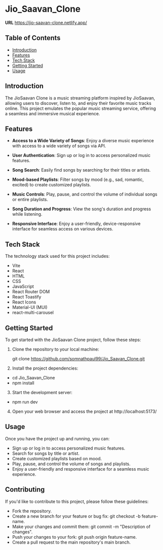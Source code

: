 # Jio_Saavan_Clone

**URL** https://jio-saavan-clone.netlify.app/

## Table of Contents

- [Introduction](#introduction)
- [Features](#features)
- [Tech Stack](#tech-stack)
- [Getting Started](#getting-started)
- [Usage](#usage)

## Introduction

The JioSaavan Clone is a music streaming platform inspired by JioSaavan, allowing users to discover, listen to, and enjoy their favorite music tracks online. This project emulates the popular music streaming service, offering a seamless and immersive musical experience.

## Features

- **Access to a Wide Variety of Songs**: Enjoy a diverse music experience with access to a wide variety of songs via API.

- **User Authentication**: Sign up or log in to access personalized music features.

- **Song Search**: Easily find songs by searching for their titles or artists.

- **Mood-based Playlists**: Filter songs by mood (e.g., sad, romantic, excited) to create customized playlists.

- **Music Controls**: Play, pause, and control the volume of individual songs or entire playlists.

- **Song Duration and Progress**: View the song's duration and progress while listening.

- **Responsive Interface**: Enjoy a user-friendly, device-responsive interface for seamless access on various devices.

## Tech Stack

The technology stack used for this project includes:

- Vite
- React
- HTML
- CSS
- JavaScript
- React Router DOM
- React Toastify
- React Icons
- Material-UI (MUI)
- react-multi-carousel

## Getting Started

To get started with the JioSaavan Clone project, follow these steps:

1. Clone the repository to your local machine:

   git clone https://github.com/somnathpaul99/Jio_Saavan_Clone.git

2. Install the project dependencies:

- cd Jio_Saavan_Clone
- npm install

3. Start the development server:

- npm run dev

4. Open your web browser and access the project at http://localhost:5173/

## Usage

Once you have the project up and running, you can:

- Sign up or log in to access personalized music features.
- Search for songs by title or artist.
- Create customized playlists based on mood.
- Play, pause, and control the volume of songs and playlists.
- Enjoy a user-friendly and responsive interface for a seamless music experience.

## Contributing

If you'd like to contribute to this project, please follow these guidelines:

- Fork the repository.
- Create a new branch for your feature or bug fix: git checkout -b feature-name.
- Make your changes and commit them: git commit -m "Description of changes".
- Push your changes to your fork: git push origin feature-name.
- Create a pull request to the main repository's main branch.
